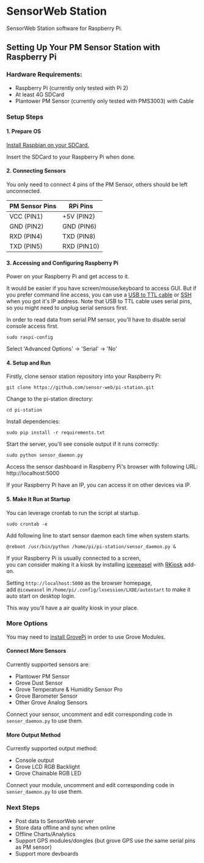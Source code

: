 SensorWeb Station
==============
SensorWeb Station software for Raspberry Pi.

## Setting Up Your PM Sensor Station with Raspberry Pi


### Hardware Requirements:

* Raspberry Pi (currently only tested with Pi 2)
* At least 4G SDCard
* Plantower PM Sensor (currently only tested with PMS3003) with Cable

### Setup Steps

#### 1. Prepare OS

[Install Raspbian on your SDCard.](https://www.raspberrypi.org/documentation/installation/installing-images/)

Insert the SDCard to your Raspberry Pi when done.

#### 2. Connecting Sensors

You only need to connect 4 pins of the PM Sensor, others should be left unconnected.

PM Sensor Pins| RPi Pins
---------- | ----------
VCC (PIN1) | +5V (PIN2)
GND (PIN2) | GND (PIN6)
RXD (PIN4) | TXD (PIN8)
TXD (PIN5)| RXD (PIN10)


#### 3. Accessing and Configuring Raspberry Pi

Power on your Raspberry Pi and get access to it. 

It would be easier if you have screen/mouse/keyboard to access GUI. But if you prefer command line access, you can use a [USB to TTL cable](https://learn.adafruit.com/adafruits-raspberry-pi-lesson-5-using-a-console-cable) or [SSH](https://learn.adafruit.com/adafruits-raspberry-pi-lesson-6-using-ssh) when you got it's IP address. Note that USB to TTL cable uses serial pins, so you might need to unplug serial sensors first.

In order to read data from serial PM sensor, you'll have to disable serial console access first.  
```
sudo raspi-config
```  
Select 'Advanced Options' -> 'Serial' -> 'No'

#### 4. Setup and Run

Firstly, clone sensor station repository into your Raspberry Pi:  
```
git clone https://github.com/sensor-web/pi-station.git
```

Change to the pi-station directory:  
```
cd pi-station
```

Install dependencies:  
```
sudo pip install -r requirements.txt
```

Start the server, you'll see console output if it runs correctly:  
```
sudo python sensor_daemon.py
```

Access the sensor dashboard in Raspberry Pi's browser with following URL:  
http://localhost:5000

If your Raspberry Pi have an IP, you can access it on other devices via IP.  

#### 5. Make It Run at Startup
You can leverage crontab to run the script at startup.
```
sudo crontab -e
```

Add following line to start sensor daemon each time when system starts.
```
@reboot /usr/bin/python /home/pi/pi-station/sensor_daemon.py &
```


If your Raspberry Pi is usually connected to a screen,  
you can consider making it a kiosk by installing [iceweasel](https://wiki.debian.org/Iceweasel) with [RKiosk](https://addons.mozilla.org/firefox/addon/r-kiosk/) add-on.

Setting ```http://localhost:5000``` as the browser homepage,  
add ```@iceweasel``` in ```/home/pi/.config/lxsession/LXDE/autostart``` to make it auto start on desktop login.

This way you'll have a air quality kiosk in your place.

### More Options

You may need to [install GrovePi](http://www.dexterindustries.com/GrovePi/get-started-with-the-grovepi/setting-software/) in order to use Grove Modules.

#### Connect More Sensors

Currently supported sensors are:

* Plantower PM Sensor
* Grove Dust Sensor
* Grove Temperature & Humidity Sensor Pro
* Grove Barometer Sensor
* Other Grove Analog Sensors

Connect your sensor, uncomment and edit corresponding code in ```senser_daemon.py``` to use them.

#### More Output Method

Currently supported output method:

* Console output
* Grove LCD RGB Backlight
* Grove Chainable RGB LED  

Connect your module, uncomment and edit corresponding code in ```senser_daemon.py``` to use them.

### Next Steps

* Post data to SensorWeb server
* Store data offline and sync when online
* Offline Charts/Analytics
* Support GPS modules/dongles (but grove GPS use the same serial pins as PM sensor)
* Support more devboards
